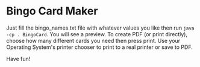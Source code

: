 # Bingo Card Maker

Just fill the bingo_names.txt file with whatever values you like
then run `java -cp . BingoCard`. You will see a preview. To create
PDF (or print directly), choose how many different cards you need
then press print. Use your Operating System's printer chooser to
print to a real printer or save to PDF.

Have fun!
